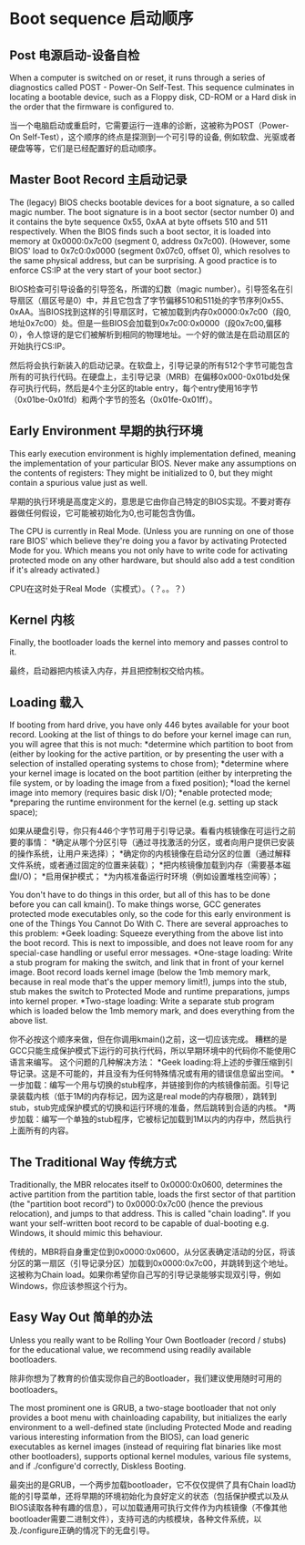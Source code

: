 Boot sequence 启动顺序
=====================

Post 电源启动-设备自检
-------------------
When a computer is switched on or reset, it runs through a series of diagnostics called POST - Power-On Self-Test. This sequence culminates in locating a bootable device, such as a Floppy disk, CD-ROM or a Hard disk in the order that the firmware is configured to.

当一个电脑启动或重启时，它需要运行一连串的诊断，这被称为POST（Power-On Self-Test），这个顺序的终点是探测到一个可引导的设备,
例如软盘、光驱或者硬盘等等，它们是已经配置好的启动顺序。

Master Boot Record 主启动记录
---------------------------
The (legacy) BIOS checks bootable devices for a boot signature, a so called magic number. The boot signature is in a boot sector (sector number 0) and it contains the byte sequence 0x55, 0xAA at byte offsets 510 and 511 respectively. When the BIOS finds such a boot sector, it is loaded into memory at 0x0000:0x7c00 (segment 0, address 0x7c00). (However, some BIOS' load to 0x7c0:0x0000 (segment 0x07c0, offset 0), which resolves to the same physical address, but can be surprising. A good practice is to enforce CS:IP at the very start of your boot sector.)

BIOS检查可引导设备的引导签名，所谓的幻数（magic number）。引导签名在引导扇区（扇区号是0）中，并且它包含了字节偏移510和511处的字节序列0x55、0xAA。当BIOS找到这样的引导扇区时，它被加载到内存0x0000:0x7c00（段0,地址0x7c00）处。但是一些BIOS会加载到0x7c00:0x0000（段0x7c00,偏移0），令人惊讶的是它们被解析到相同的物理地址。一个好的做法是在启动扇区的开始执行CS:IP。

然后将会执行新装入的启动记录。在软盘上，引导记录的所有512个字节可能包含所有的可执行代码。在硬盘上，主引导记录（MRB）在偏移0x000-0x01bd处保存可执行代码，然后是4个主分区的table entry，每个entry使用16字节（0x01be-0x01fd）和两个字节的签名（0x01fe-0x01ff）。

Early Environment 早期的执行环境
------------------------------
This early execution environment is highly implementation defined, meaning the implementation of your particular BIOS. Never make any assumptions on the contents of registers: They might be initialized to 0, but they might contain a spurious value just as well.

早期的执行环境是高度定义的，意思是它由你自己特定的BIOS实现。不要对寄存器做任何假设，它可能被初始化为0,也可能包含伪值。

The CPU is currently in Real Mode. (Unless you are running on one of those rare BIOS' which believe they're doing you a favor by activating Protected Mode for you. Which means you not only have to write code for activating protected mode on any other hardware, but should also add a test condition if it's already activated.)

CPU在这时处于Real Mode（实模式）。（？。。？）

Kernel 内核
-----------
Finally, the bootloader loads the kernel into memory and passes control to it.

最终，启动器把内核读入内存，并且把控制权交给内核。

Loading 载入
------------
If booting from hard drive, you have only 446 bytes available for your boot record. Looking at the list of things to do before your kernel image can run, you will agree that this is not much:
*determine which partition to boot from (either by looking for the active partition, or by presenting the user with a selection of installed operating systems to chose from);
*determine where your kernel image is located on the boot partition (either by interpreting the file system, or by loading the image from a fixed position);
*load the kernel image into memory (requires basic disk I/O);
*enable protected mode;
*preparing the runtime environment for the kernel (e.g. setting up stack space);

如果从硬盘引导，你只有446个字节可用于引导记录。看看内核镜像在可运行之前要的事情：
*确定从哪个分区引导（通过寻找激活的分区，或者向用户提供已安装的操作系统，让用户来选择）；
*确定你的内核镜像在启动分区的位置（通过解释文件系统，或者通过固定的位置来装载）；
*把内核镜像加载到内存（需要基本磁盘I/O)；
*启用保护模式；
*为内核准备运行时环境（例如设置堆栈空间等）；

You don't have to do things in this order, but all of this has to be done before you can call kmain().
To make things worse, GCC generates protected mode executables only, so the code for this early environment is one of the Things You Cannot Do With C.
There are several approaches to this problem:
*Geek loading: Squeeze everything from the above list into the boot record. This is next to impossible, and does not leave room for any special-case handling or useful error messages.
*One-stage loading: Write a stub program for making the switch, and link that in front of your kernel image. Boot record loads kernel image (below the 1mb memory mark, because in real mode that's the upper memory limit!), jumps into the stub, stub makes the switch to Protected Mode and runtime preparations, jumps into kernel proper.
*Two-stage loading: Write a separate stub program which is loaded below the 1mb memory mark, and does everything from the above list.

你不必按这个顺序来做，但在你调用kmain()之前，这一切应该完成。
糟糕的是GCC只能生成保护模式下运行的可执行代码，所以早期环境中的代码你不能使用C语言来编写。
这个问题的几种解决方法：
*Geek loading:将上述的步骤压缩到引导记录。这是不可能的，并且没有为任何特殊情况或有用的错误信息留出空间。
*一步加载：编写一个用与切换的stub程序，并链接到你的内核镜像前面。引导记录装载内核（低于1M的内存标记，因为这是real mode的内存极限），跳转到stub，stub完成保护模式的切换和运行环境的准备，然后跳转到合适的内核。
*两步加载：编写一个单独的stub程序，它被标记加载到1M以内的内存中，然后执行上面所有的内容。

The Traditional Way 传统方式
---------------------------
Traditionally, the MBR relocates itself to 0x0000:0x0600, determines the active partition from the partition table, loads the first sector of that partition (the "partition boot record") to 0x0000:0x7c00 (hence the previous relocation), and jumps to that address. This is called "chain loading". If you want your self-written boot record to be capable of dual-booting e.g. Windows, it should mimic this behaviour.

传统的，MBR将自身重定位到0x0000:0x0600，从分区表确定活动的分区，将该分区的第一扇区（引导记录分区）加载到0x0000:0x7c00，并跳转到这个地址。这被称为Chain load。如果你希望你自己写的引导记录能够实现双引导，例如Windows，你应该参照这个行为。

Easy Way Out 简单的办法
----------------------
Unless you really want to be Rolling Your Own Bootloader (record / stubs) for the educational value, we recommend using readily available bootloaders.

除非你想为了教育的价值实现你自己的Bootloader，我们建议使用随时可用的bootloaders。

The most prominent one is GRUB, a two-stage bootloader that not only provides a boot menu with chainloading capability, but initializes the early environment to a well-defined state (including Protected Mode and reading various interesting information from the BIOS), can load generic executables as kernel images (instead of requiring flat binaries like most other bootloaders), supports optional kernel modules, various file systems, and if ./configure'd correctly, Diskless Booting.

最突出的是GRUB，一个两步加载bootloader，它不仅仅提供了具有Chain load功能的引导菜单，还将早期的环境初始化为良好定义的状态（包括保护模式以及从BIOS读取各种有趣的信息），可以加载通用可执行文件作为内核镜像（不像其他bootloader需要二进制文件），支持可选的内核模块，各种文件系统，以及./configure正确的情况下的无盘引导。
